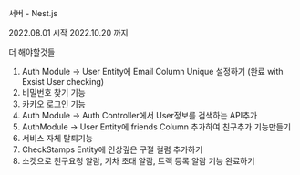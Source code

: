 서버 - Nest.js

2022.08.01 시작
2022.10.20 까지

더 해야할것들

1. Auth Module -> User Entity에 Email Column Unique 설정하기 (완료 with Exsist User checking)
2. 비밀번호 찾기 기능
3. 카카오 로그인 기능
4. Auth Module -> Auth Controller에서 User정보를 검색하는 API추가
5. AuthModule -> User Entity에 friends Column 추가하여 친구추가 기능만들기
6. 서비스 자체 탈퇴기능
7. CheckStamps Entity에 인상깊은 구절 컬럼 추가하기
8. 소켓으로 친구요청 알람, 기차 초대 알람, 트랙 등록 알람 기능 완료하기

